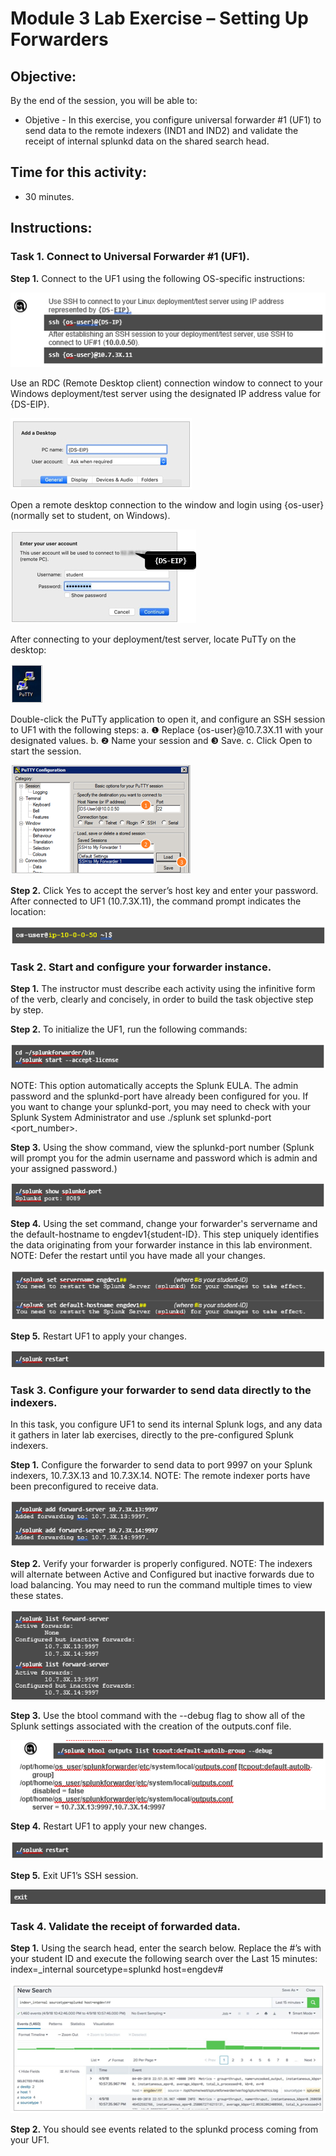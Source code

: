 # Module 3 Lab Exercise – Setting Up Forwarders 

## Objective:
By the end of the session, you will be able to:
- Objetive - In this exercise, you configure universal forwarder #1 (UF1) to send data to the remote indexers (IND1 and IND2) and validate the receipt of internal splunkd data on the shared search head.

## Time for this activity:
- 30 minutes.

## Instructions: 
<!-- Provide detailed steps on how to configure and manage systems, implement software solutions, perform security testing, or any other practical scenario relevant to the field of Information Technology -->

### Task 1. Connect to Universal Forwarder #1 (UF1).

**Step 1.**  Connect to the UF1 using the following OS-specific instructions:

![diagrama1](../images/img16.png)

Use an RDC (Remote Desktop client) connection window to connect to your Windows deployment/test server using the designated IP address value for
{DS-EIP}.

![diagrama1](../images/img17.png)

Open a remote desktop connection to the window and login using {os-user}
(normally set to student, on Windows).

![diagrama1](../images/img18.png)

After connecting to your deployment/test server, locate PuTTy on the desktop:

![diagrama1](../images/img19.png)

Double-click the PuTTy application to open it, and configure an SSH session to UF1 with the following steps:
a.	❶ Replace {os-user}@10.7.3X.11 with your designated values.
b.	❷ Name your session and ❸ Save.
c.	Click Open to start the session.

![diagrama1](../images/img20.png)

**Step 2.** Click Yes to accept the server’s host key and enter your password. After connected to UF1 (10.7.3X.11), the command prompt indicates the location:

![diagrama1](../images/img21.png)

### Task 2. Start and configure your forwarder instance.

**Step 1.** The instructor must describe each activity using the infinitive form of the verb, clearly and concisely, in order to build the task objective step by step.

**Step 2.** To initialize the UF1, run the following commands:

![diagrama1](../images/img22.png)

NOTE:	This option automatically accepts the Splunk EULA. The admin password and the splunkd-port have already been configured for you. If you want to change your splunkd-port, you may need to check with your Splunk System Administrator and use ./splunk set splunkd-port <port_number>.

**Step 3.** Using the show command, view the splunkd-port number (Splunk will prompt you for the admin
username and password which is admin and your assigned password.)

![diagrama1](../images/img23.png)

**Step 4.** Using the set command, change your forwarder's servername and the default-hostname to
engdev1{student-ID}.
This step uniquely identifies the data originating from your forwarder instance in this lab environment.
NOTE:	Defer the restart until you have made all your changes.

![diagrama1](../images/img24.png)

**Step 5.** Restart UF1 to apply your changes.

![diagrama1](../images/img25.png)

### Task 3. Configure your forwarder to send data directly to the indexers.

In this task, you configure UF1 to send its internal Splunk logs, and any data it gathers in later lab exercises, directly to the pre-configured Splunk indexers.

**Step 1.** Configure the forwarder to send data to port 9997 on your Splunk indexers, 10.7.3X.13 and
10.7.3X.14.
NOTE:	The remote indexer ports have been preconfigured to receive data.

![diagrama1](../images/img26.png)

**Step 2.** Verify your forwarder is properly configured.
NOTE:	The indexers will alternate between Active and Configured but inactive forwards due to load balancing. You may need to run the command multiple times to view these states.

![diagrama1](../images/img27.png)

**Step 3.** Use the btool command with the --debug flag to show all of the Splunk settings associated with the creation of the outputs.conf file.

![diagrama1](../images/img28.png)

**Step 4.** Restart UF1 to apply your new changes.

![diagrama1](../images/img29.png)

**Step 5.** Exit UF1’s SSH session.

![diagrama1](../images/img30.png)

### Task 4. Validate the receipt of forwarded data.

**Step 1.** Using the search head, enter the search below. Replace the #’s with your student ID and execute the following search over the Last 15 minutes:
index=_internal sourcetype=splunkd host=engdev#

![diagrama1](../images/img31.png)

**Step 2.** You should see events related to the splunkd process coming from your UF1.

